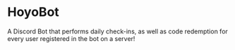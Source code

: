 # HoyoBot
A Discord Bot that performs daily check-ins, as well as code redemption for every user registered in the bot on a server!
